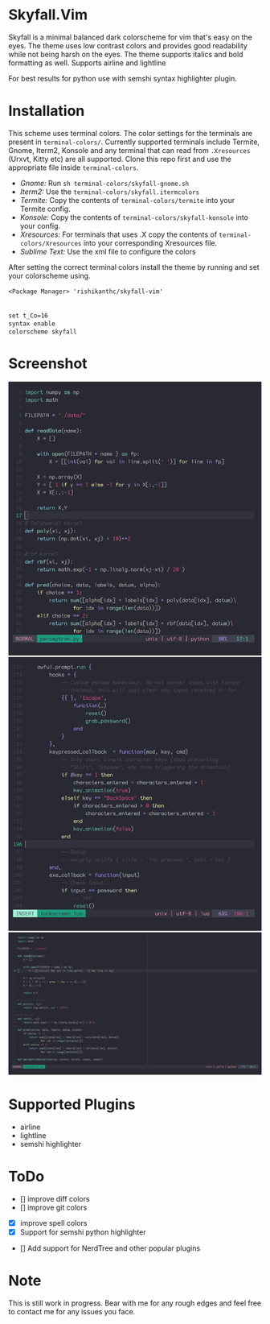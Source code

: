# Skyfall.Vim

Skyfall is a minimal balanced dark colorscheme for vim that's easy on the eyes.
The theme uses low contrast colors and provides good readability while not being harsh on
the eyes. The theme supports italics and bold formatting as well. Supports airline and lightline

For best results for python use with semshi syntax highlighter plugin. 

# Installation

This scheme uses terminal colors. The color settings for the terminals are present in
`terminal-colors/`. Currently supported terminals include Termite, Gnome, Iterm2, Konsole
and any terminal that can read from `.Xresources` (Urxvt, Kitty etc) are all supported. 
Clone this repo first and use the appropriate file inside `terminal-colors`.

- _Gnome:_ Run `sh terminal-colors/skyfall-gnome.sh`
- _Iterm2:_ Use the `terminal-colors/skyfall.itermcolors`
- _Termite:_ Copy the contents of `terminal-colors/termite` into your Termite config.
- _Konsole:_ Copy the contents of `terminal-colors/skyfall-konsole` into your config.
- _Xresources:_ For terminals that uses .X copy the contents of `terminal-colors/Xresources`
into your corresponding Xresources file.
- _Sublime Text:_ Use the xml file to configure the colors 

After setting the correct terminal colors install the theme by running and set your
colorscheme using.
```viml
<Package Manager> 'rishikanthc/skyfall-vim'


set t_Co=16
syntax enable
colorscheme skyfall
```

# Screenshot


![python-half](python-half.png)
![lua](lua.png)
![python](python.png)

# Supported Plugins
- airline
- lightline
- semshi highlighter

# ToDo
- [] improve diff colors
- [] improve git colors
- [x] improve spell colors
- [x] Support for semshi python highlighter
- [] Add support for NerdTree and other popular plugins

[1]: https://github.com/arcticicestudio/nord-vim

# Note
This is still work in progress. Bear with me for any rough edges and feel free to contact me for any issues you face.
